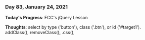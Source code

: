 ### Day 83, January 24, 2021

**Today's Progress**: FCC's jQuery Lesson

**Thoughts**: select by type ('button'), class ('.btn'), or id ('#target1'). addClass(), removeClass(), .css(),